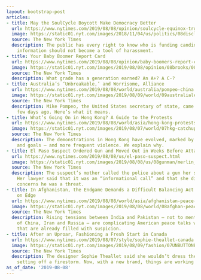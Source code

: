 ```yaml
---
layout: bootstrap-post
articles:
- title: May the SoulCycle Boycott Make Democracy Better
  url: https://www.nytimes.com/2019/08/08/opinion/soulcycle-equinox-trump-castro.html
  image: https://static01.nyt.com/images/2018/11/04/us/politics/08disclosure-web/04midterms1-facebookJumbo.jpg
  source: The New York Times
  description: The public has every right to know who is funding candidates. But such
    information should not become a tool of harassment.
- title: Your Baby Boomer Report Card
  url: https://www.nytimes.com/2019/08/08/opinion/baby-boomers-report-card.html
  image: https://static01.nyt.com/images/2019/08/08/opinion/08brooks/08brooks-facebookJumbo.jpg
  source: The New York Times
  description: What grade has a generation earned? An A+? A C-?
- title: Australia’s ‘Unbreakable,’ and Worrisome, Alliance
  url: https://www.nytimes.com/2019/08/08/world/australia/pompeo-china.html
  image: https://static01.nyt.com/images/2019/08/09/world/09australialetter199-1/09australialetter199-1-facebookJumbo.jpg
  source: The New York Times
  description: Mike Pompeo, the United States secretary of state, came to Sydney a
    few days ago. Here’s what it means.
- title: What’s Going On in Hong Kong? A Guide to the Protests
  url: https://www.nytimes.com/2019/08/08/world/asia/hong-kong-protests-whats-going-on.html
  image: https://static01.nyt.com/images/2019/08/07/world/07hkg-catchup1/07hkg-catchup1-facebookJumbo.jpg
  source: The New York Times
  description: The demonstrations in Hong Kong have evolved, marked by changing tactics
    and goals — and more frequent violence. We explain why.
- title: El Paso Suspect Ordered Gun and Moved Out in Weeks Before Attack
  url: https://www.nytimes.com/2019/08/08/us/el-paso-suspect.html
  image: https://static01.nyt.com/images/2019/08/08/us/08gunman/merlin_158887509_82a159bd-7c10-4368-b89c-08f444968e6f-facebookJumbo.jpg
  source: The New York Times
  description: The suspect’s mother called the police about a gun her son had ordered.
    Her lawyer said that it was an “informational call” and that she did not raise
    concerns he was a threat.
- title: In Afghanistan, the Endgame Demands a Difficult Balancing Act in a Region
    on Edge
  url: https://www.nytimes.com/2019/08/08/world/asia/afghanistan-peace-talks-taliban.html
  image: https://static01.nyt.com/images/2019/08/08/world/08afghan-peace/08afghan-peace-facebookJumbo.jpg
  source: The New York Times
  description: Rising tensions between India and Pakistan — not to mention the interests
    of China, Iran and Russia — are complicating American peace talks with the Taliban
    that are already filled with suspicion.
- title: After an Uproar, Fashioning a Fresh Start in Canada
  url: https://www.nytimes.com/2019/08/07/style/sophie-theallet-canada.html
  image: https://static01.nyt.com/images/2019/08/09/fashion/07UNBUTTONED-sophie-theallet/07UNBUTTONED-sophie-theallet-facebookJumbo.jpg
  source: The New York Times
  description: The designer Sophie Theallet said she wouldn’t dress the first lady,
    setting off a firestorm. Now, with a new brand, things are working out nicely.
as_of_date: '2019-08-08'
---
```


